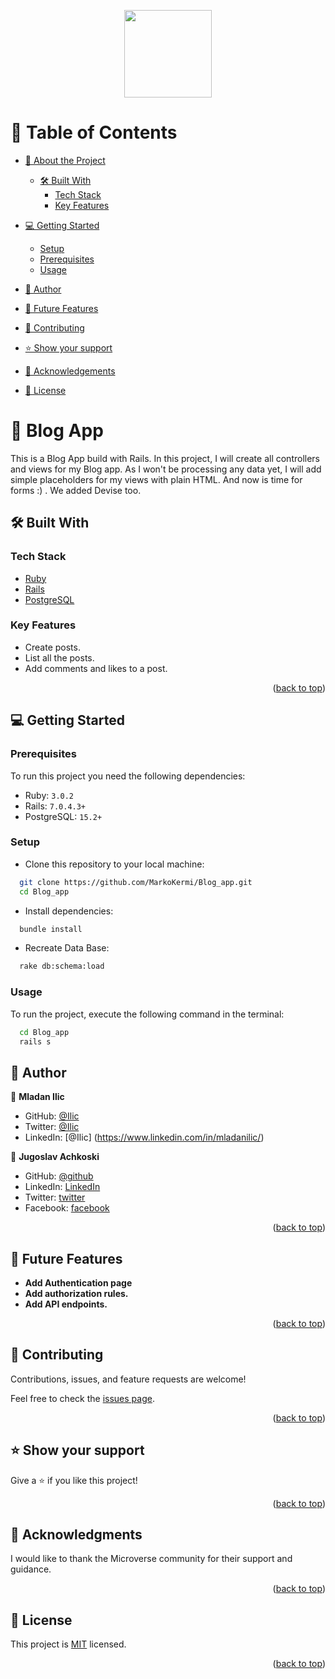 <a name="readme-top"></a>
<!-- TABLE OF CONTENTS -->
<div align = "center">
  <img src = "./personal/IM logo.png alt="logo" width="140"  height="auto" />
</div>

# 📗 Table of Contents

- [📖 About the Project](#about-project)
  - [🛠 Built With](#built-with)
    - [Tech Stack](#tech-stack)
    - [Key Features](#key-features)
- [💻 Getting Started](#getting-started)
  - [Setup](#setup)
  - [Prerequisites](#prerequisites)
  - [Usage](#usage)
- [👥 Author](#author)
- [🔭 Future Features](#future-features)
- [🤝 Contributing](#contributing)
- [⭐️ Show your support](#support)
- [🙏 Acknowledgements](#acknowledgements)

- [📝 License](#license)

# 📖 Blog App <a name="about-blog-project"></a>

This is a Blog App build with Rails. In this project, I will create all controllers and views for my Blog app. As I won't be processing any data yet, I will add simple placeholders for my views with plain HTML. And now is time for forms :) . We added Devise too.

## 🛠 Built With <a name="built-with"></a>

### Tech Stack <a name="tech-stack"></a>

- <a href="https://www.ruby-lang.org/">Ruby</a>
- <a href="https://rubyonrails.org/">Rails</a>
- <a href="https://www.postgresql.org/">PostgreSQL</a>

### Key Features <a name="key-features"></a>

- Create posts.
- List all the posts.
- Add comments and likes to a post.

<p align="right">(<a href="#readme-top">back to top</a>)</p>

## 💻 Getting Started <a name="getting-started"></a>

### Prerequisites

To run this project you need the following dependencies:

 - Ruby: `3.0.2`
 - Rails: `7.0.4.3+`
 - PostgreSQL: `15.2+`

### Setup

- Clone this repository to your local machine:
```sh
  git clone https://github.com/MarkoKermi/Blog_app.git
  cd Blog_app
```
- Install dependencies:
```sh
  bundle install
```

- Recreate Data Base:
```sh
  rake db:schema:load
```

### Usage

To run the project, execute the following command in the terminal:

```  sh
  cd Blog_app
  rails s  
```

## 👥 Author <a name="author"></a>

👤 **Mladan Ilic**

- GitHub: [@Ilic](https://github.com/djo1975)
- Twitter: [@Ilic](https://twitter.com/MladanIlic)
- LinkedIn: [@Ilic] (https://www.linkedin.com/in/mladanilic/)

👤 **Jugoslav Achkoski**

- GitHub: [@github](https://github.com/jugosack)
- LinkedIn: [LinkedIn](https://www.linkedin.com/in/jugoslavachkoski/)
- Twitter: [twitter](https://twitter.com/Jugoslav_A)
- Facebook: [facebook](https://www.facebook.com/jugoslav.ackoski/)


<p align="right">(<a href="#readme-top">back to top</a>)</p>


## 🔭 Future Features <a name="future-features"></a>

- **Add Authentication page**
- **Add authorization rules.**
- **Add API endpoints.**

<p align="right">(<a href="#readme-top">back to top</a>)</p>


## 🤝 Contributing <a name="contributing"></a>

Contributions, issues, and feature requests are welcome!

Feel free to check the [issues page](https://github.com/MarkoKermi/Blog_app/issues).

<p align="right">(<a href="#readme-top">back to top</a>)</p>


## ⭐️ Show your support <a name="support"></a>

Give a ⭐️ if you like this project!

<p align="right">(<a href="#readme-top">back to top</a>)</p>


## 🙏 Acknowledgments <a name="acknowledgements"></a>

I would like to thank the Microverse community for their support and guidance.

<p align="right">(<a href="#readme-top">back to top</a>)</p>


## 📝 License <a name="license"></a>

This project is [MIT](./LICENSE) licensed.

<p align="right">(<a href="#readme-top">back to top</a>)</p>